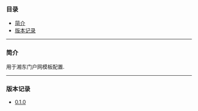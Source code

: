 ### 目录

* [简介](#abstract)
* [版本记录](#version)

---

### <a name="abstract">简介</a>

用于湘东门户网模板配置.

---

### <a name="version">版本记录</a>

* [0.1.0](./Docs/Version/0.1.0.md "0.1.0")